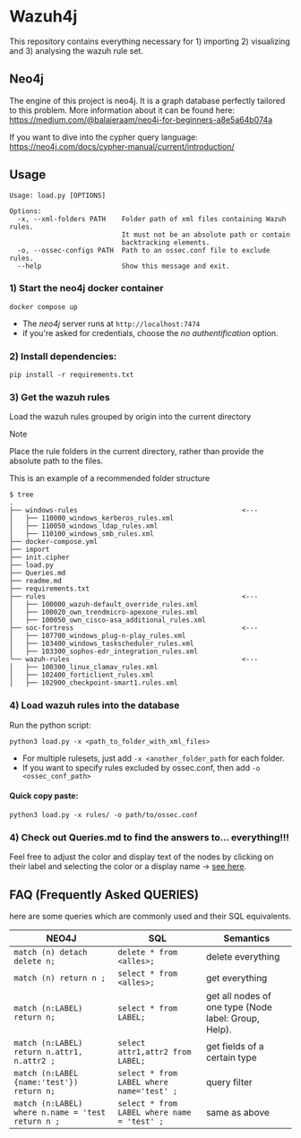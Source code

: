 # Wazuh4j
This repository contains everything necessary for 1) importing 2) visualizing and 3) analysing the wazuh rule set.  

## Neo4j
The engine of this project is neo4j. It is a graph database perfectly tailored to this problem. 
More information about it can be found here: https://medium.com/@balajeraam/neo4j-for-beginners-a8e5a64b074a

If you want to dive into the cypher query language: https://neo4j.com/docs/cypher-manual/current/introduction/

## Usage

```
Usage: load.py [OPTIONS]

Options:
  -x, --xml-folders PATH    Folder path of xml files containing Wazuh rules.
                            It must not be an absolute path or contain
                            backtracking elements.
  -o, --ossec-configs PATH  Path to an ossec.conf file to exclude rules.
  --help                    Show this message and exit.                 
```

### 1) Start the neo4j docker container 
```
docker compose up
```
- The *neo4j* server runs at `http://localhost:7474`  
- if you're asked for credentials, choose the *no authentification* option.

### 2) Install dependencies: 

```pip install -r requirements.txt```


### 3) Get the wazuh rules 
Load the wazuh rules grouped by origin into the current directory 

> [!Note]
> Place the rule folders in the current directory, rather than provide the absolute path to the files. 



This is an example of a recommended folder structure
```
$ tree
.
├── windows-rules                                         <---
│   ├── 110000_windows_kerberos_rules.xml
│   ├── 110050_windows_ldap_rules.xml
│   ├── 110100_windows_smb_rules.xml
├── docker-compose.yml
├── import
├── init.cipher
├── load.py
├── Queries.md
├── readme.md
├── requirements.txt
├── rules                                                 <---
│   ├── 100000_wazuh-default_override_rules.xml
│   ├── 100020_own_trendmicro-apexone_rules.xml
│   ├── 100050_own_cisco-asa_additional_rules.xml
├── soc-fortress                                          <---
│   ├── 107700_windows_plug-n-play_rules.xml
│   ├── 103400_windows_taskscheduler_rules.xml
│   ├── 103300_sophos-edr_integration_rules.xml
└── wazuh-rules                                           <---
│   ├── 100300_linux_clamav_rules.xml
│   ├── 102400_forticlient_rules.xml
│   ├── 102900_checkpoint-smart1.rules.xml
```


### 4) Load wazuh rules into the database
Run the python script: 
```
python3 load.py -x <path_to_folder_with_xml_files>
```

- For multiple rulesets, just add `-x <another_folder_path` for each folder. 
- If you want to specify rules excluded by ossec.conf, then add `-o <ossec_conf_path>` 

#### Quick copy paste:
```
python3 load.py -x rules/ -o path/to/ossec.conf
```

### 4) Check out Queries.md to find the answers to... everything!!!

Feel free to adjust the color and display text of the nodes by clicking on their label and selecting the color or a display name -> [see here](https://stackoverflow.com/questions/44674646/how-do-i-change-what-appears-on-a-node-in-neo4j).



## FAQ (Frequently Asked QUERIES)
here are some queries which are commonly used and their SQL equivalents. 

| NEO4J                                                                       | SQL                            | Semantics                                                                           |
|-----------------------------------------------------------------------------|--------------------------------|-------------------------------------------------------------------------------------|
| `match (n) detach delete n;`                                                | `delete * from <alles>; `      | delete everything                                                                   |
| `match (n) return n ;`                                                      | `select * from <alles>; `      | get everything                                                                      |
| `match (n:LABEL) return n; `                                                | `select * from LABEL; `        | get all nodes of one type (Node label: Group, Help).                                |
| `match (n:LABEL) return n.attr1, n.attr2 ;`                                 | `select attr1,attr2 from LABEL; ` | get fields of a certain type                                                        | 
| `match (n:LABEL {name:'test'}) return n;` | `select * from LABEL where name='test' ; ` | query filter | 
| `match (n:LABEL) where n.name = 'test return n ;` | `select * from LABEL where name = 'test' ; ` | same as above | 

